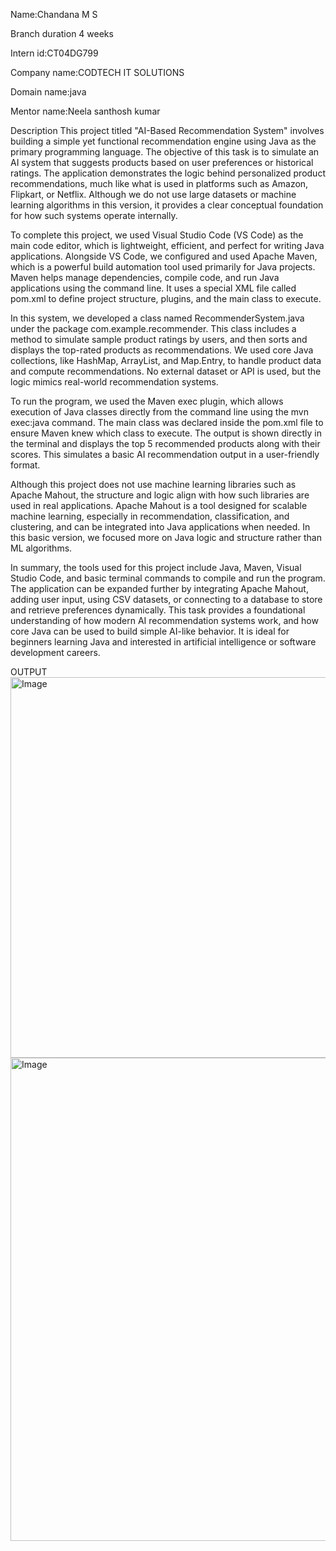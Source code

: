 Name:Chandana M S

Branch duration 4 weeks

Intern id:CT04DG799

Company name:CODTECH IT SOLUTIONS

Domain name:java

Mentor name:Neela santhosh kumar

Description
This project titled "AI-Based Recommendation System" involves building a simple yet functional recommendation engine using Java as the primary programming language. The objective of this task is to simulate an AI system that suggests products based on user preferences or historical ratings. The application demonstrates the logic behind personalized product recommendations, much like what is used in platforms such as Amazon, Flipkart, or Netflix. Although we do not use large datasets or machine learning algorithms in this version, it provides a clear conceptual foundation for how such systems operate internally.

To complete this project, we used Visual Studio Code (VS Code) as the main code editor, which is lightweight, efficient, and perfect for writing Java applications. Alongside VS Code, we configured and used Apache Maven, which is a powerful build automation tool used primarily for Java projects. Maven helps manage dependencies, compile code, and run Java applications using the command line. It uses a special XML file called pom.xml to define project structure, plugins, and the main class to execute.

In this system, we developed a class named RecommenderSystem.java under the package com.example.recommender. This class includes a method to simulate sample product ratings by users, and then sorts and displays the top-rated products as recommendations. We used core Java collections, like HashMap, ArrayList, and Map.Entry, to handle product data and compute recommendations. No external dataset or API is used, but the logic mimics real-world recommendation systems.

To run the program, we used the Maven exec plugin, which allows execution of Java classes directly from the command line using the mvn exec:java command. The main class was declared inside the pom.xml file to ensure Maven knew which class to execute. The output is shown directly in the terminal and displays the top 5 recommended products along with their scores. This simulates a basic AI recommendation output in a user-friendly format.

Although this project does not use machine learning libraries such as Apache Mahout, the structure and logic align with how such libraries are used in real applications. Apache Mahout is a tool designed for scalable machine learning, especially in recommendation, classification, and clustering, and can be integrated into Java applications when needed. In this basic version, we focused more on Java logic and structure rather than ML algorithms.

In summary, the tools used for this project include Java, Maven, Visual Studio Code, and basic terminal commands to compile and run the program. The application can be expanded further by integrating Apache Mahout, adding user input, using CSV datasets, or connecting to a database to store and retrieve preferences dynamically. This task provides a foundational understanding of how modern AI recommendation systems work, and how core Java can be used to build simple AI-like behavior. It is ideal for beginners learning Java and interested in artificial intelligence or software development careers.

OUTPUT
<img width="1920" height="609" alt="Image" src="https://github.com/user-attachments/assets/c00b10fd-932d-48b6-b783-3c42887d89c1" />
<img width="1920" height="773" alt="Image" src="https://github.com/user-attachments/assets/bf47c7d2-5014-435b-a7fe-3f7d2f35e6fb" />
